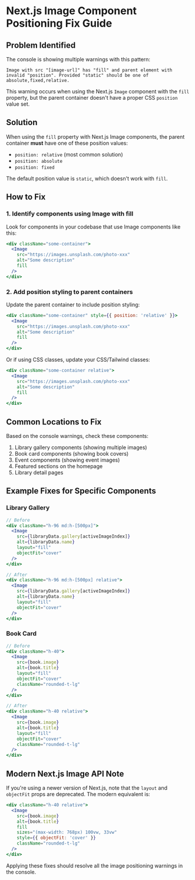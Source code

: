 # Next.js Image Component Positioning Fix Guide

## Problem Identified

The console is showing multiple warnings with this pattern:

```
Image with src "[image-url]" has "fill" and parent element with invalid "position". Provided "static" should be one of absolute,fixed,relative.
```

This warning occurs when using the Next.js `Image` component with the `fill` property, but the parent container doesn't have a proper CSS `position` value set.

## Solution

When using the `fill` property with Next.js Image components, the parent container **must** have one of these position values:
- `position: relative` (most common solution)
- `position: absolute`
- `position: fixed`

The default position value is `static`, which doesn't work with `fill`.

## How to Fix

### 1. Identify components using Image with fill

Look for components in your codebase that use Image components like this:

```jsx
<div className="some-container">
  <Image 
    src="https://images.unsplash.com/photo-xxx" 
    alt="Some description"
    fill
  />
</div>
```

### 2. Add position styling to parent containers

Update the parent container to include position styling:

```jsx
<div className="some-container" style={{ position: 'relative' }}>
  <Image 
    src="https://images.unsplash.com/photo-xxx"
    alt="Some description"
    fill
  />
</div>
```

Or if using CSS classes, update your CSS/Tailwind classes:

```jsx
<div className="some-container relative">
  <Image 
    src="https://images.unsplash.com/photo-xxx"
    alt="Some description"
    fill
  />
</div>
```

## Common Locations to Fix

Based on the console warnings, check these components:

1. Library gallery components (showing multiple images)
2. Book card components (showing book covers)
3. Event components (showing event images)
4. Featured sections on the homepage
5. Library detail pages

## Example Fixes for Specific Components

### Library Gallery

```jsx
// Before
<div className="h-96 md:h-[500px]">
  <Image
    src={libraryData.gallery[activeImageIndex]}
    alt={libraryData.name}
    layout="fill"
    objectFit="cover"
  />
</div>

// After
<div className="h-96 md:h-[500px] relative">
  <Image
    src={libraryData.gallery[activeImageIndex]}
    alt={libraryData.name}
    layout="fill"
    objectFit="cover"
  />
</div>
```

### Book Card

```jsx
// Before
<div className="h-40">
  <Image
    src={book.image}
    alt={book.title}
    layout="fill"
    objectFit="cover"
    className="rounded-t-lg"
  />
</div>

// After
<div className="h-40 relative">
  <Image
    src={book.image}
    alt={book.title}
    layout="fill"
    objectFit="cover"
    className="rounded-t-lg"
  />
</div>
```

## Modern Next.js Image API Note

If you're using a newer version of Next.js, note that the `layout` and `objectFit` props are deprecated. The modern equivalent is:

```jsx
<div className="h-40 relative">
  <Image
    src={book.image}
    alt={book.title}
    fill
    sizes="(max-width: 768px) 100vw, 33vw"
    style={{ objectFit: 'cover' }}
    className="rounded-t-lg"
  />
</div>
```

Applying these fixes should resolve all the image positioning warnings in the console.